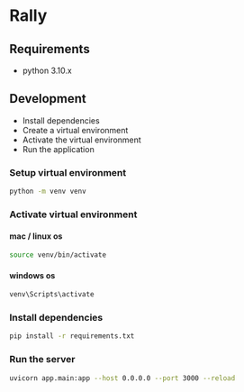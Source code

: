 # Rally

## Requirements
- python 3.10.x

## Development
- Install dependencies
- Create a virtual environment
- Activate the virtual environment
- Run the application

### Setup virtual environment
```bash
python -m venv venv
```

### Activate virtual environment
#### mac / linux os
```bash
source venv/bin/activate
```
#### windows os
```bash
venv\Scripts\activate
```

### Install dependencies
```bash
pip install -r requirements.txt
```

### Run the server
```bash
uvicorn app.main:app --host 0.0.0.0 --port 3000 --reload
```